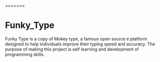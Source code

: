 =======
# Funky_Type
Funky Type is a copy of Mokey type, a famous open source e platform designed to help individuals improve their typing speed and accuracy. The purpose of making this project is self learning and development of programming skills.
